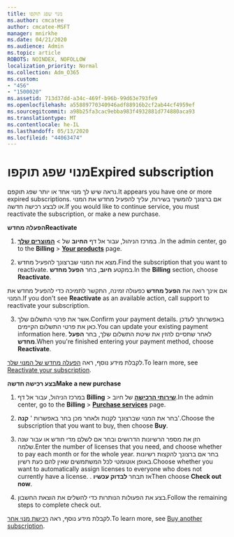 ```yaml
---
title: מנוי שפג תוקפו
ms.author: cmcatee
author: cmcatee-MSFT
manager: mnirkhe
ms.date: 04/21/2020
ms.audience: Admin
ms.topic: article
ROBOTS: NOINDEX, NOFOLLOW
localization_priority: Normal
ms.collection: Adm_O365
ms.custom:
- "456"
- "1500020"
ms.assetid: 713d37dd-a34c-469f-b96b-99d63e793fe9
ms.openlocfilehash: a55889770340946adf88916b2cf2ab44cf4959ef
ms.sourcegitcommit: a98b25fa3cac9ebba983f4932881d774880aca93
ms.translationtype: MT
ms.contentlocale: he-IL
ms.lasthandoff: 05/13/2020
ms.locfileid: "44063474"
---
```

# <a name="expired-subscription"></a><span data-ttu-id="c80db-102">מנוי שפג תוקפו</span><span class="sxs-lookup"><span data-stu-id="c80db-102">Expired subscription</span></span>

<span data-ttu-id="c80db-103">נראה שיש לך מנוי אחד או יותר שפג תוקפם.</span><span class="sxs-lookup"><span data-stu-id="c80db-103">It appears you have one or more expired subscriptions.</span></span> <span data-ttu-id="c80db-104">אם ברצונך להמשיך בשירות, עליך להפעיל מחדש את המנוי או לבצע רכישה חדשה.</span><span class="sxs-lookup"><span data-stu-id="c80db-104">If you would like to continue service, you must reactivate the subscription, or make a new purchase.</span></span>
  
<span data-ttu-id="c80db-105">**הפעלה מחדש**</span><span class="sxs-lookup"><span data-stu-id="c80db-105">**Reactivate**</span></span>
  
1. <span data-ttu-id="c80db-106">במרכז הניהול, עבור אל דף **החיוב** של \> **[המוצרים שלך](https://go.microsoft.com/fwlink/p/?linkid=842054)** .</span><span class="sxs-lookup"><span data-stu-id="c80db-106">In the admin center, go to the **Billing** \> **[Your products](https://go.microsoft.com/fwlink/p/?linkid=842054)** page.</span></span>

2. <span data-ttu-id="c80db-107">מצא את המנוי שברצונך להפעיל מחדש.</span><span class="sxs-lookup"><span data-stu-id="c80db-107">Find the subscription that you want to reactivate.</span></span> <span data-ttu-id="c80db-108">במקטע **חיוב**, בחר **הפעל מחדש**.</span><span class="sxs-lookup"><span data-stu-id="c80db-108">In the **Billing** section, choose **Reactivate**.</span></span>

<span data-ttu-id="c80db-109">אם אינך רואה את **הפעל מחדש** כפעולה זמינה, התקשר לתמיכה כדי להפעיל מחדש את המנוי.</span><span class="sxs-lookup"><span data-stu-id="c80db-109">If you don't see **Reactivate** as an available action, call support to reactivate your subscription.</span></span>

3. <span data-ttu-id="c80db-110">אשר את פרטי התשלום שלך.</span><span class="sxs-lookup"><span data-stu-id="c80db-110">Confirm your payment details.</span></span> <span data-ttu-id="c80db-111">באפשרותך לעדכן כאן את פרטי התשלום הקיימים.</span><span class="sxs-lookup"><span data-stu-id="c80db-111">You can update your existing payment information here.</span></span> <span data-ttu-id="c80db-112">לאחר שתסיים להזין את שיטת התשלום שלך, בחר **הפעל מחדש**.</span><span class="sxs-lookup"><span data-stu-id="c80db-112">When you're finished entering your payment method, choose **Reactivate**.</span></span>

<span data-ttu-id="c80db-113">לקבלת מידע נוסף, ראה [הפעלה מחדש של המנוי שלך](https://docs.microsoft.com/office365/admin/subscriptions-and-billing/reactivate-your-subscription).</span><span class="sxs-lookup"><span data-stu-id="c80db-113">To learn more, see [Reactivate your subscription](https://docs.microsoft.com/office365/admin/subscriptions-and-billing/reactivate-your-subscription).</span></span>

<span data-ttu-id="c80db-114">**בצע רכישה חדשה**</span><span class="sxs-lookup"><span data-stu-id="c80db-114">**Make a new purchase**</span></span>
  
1. <span data-ttu-id="c80db-115">במרכז הניהול, עבור אל דף **Billing** \> **[שירותי הרכישה](https://go.microsoft.com/fwlink/p/?linkid=868433)** של חיוב.</span><span class="sxs-lookup"><span data-stu-id="c80db-115">In the admin center, go to the **Billing** \> **[Purchase services](https://go.microsoft.com/fwlink/p/?linkid=868433)** page.</span></span>

2. <span data-ttu-id="c80db-116">בחר את המנוי שברצונך לקנות ולאחר מכן בחר באפשרות ' **קנה**'.</span><span class="sxs-lookup"><span data-stu-id="c80db-116">Choose the subscription that you want to buy, then choose **Buy**.</span></span>

3. <span data-ttu-id="c80db-117">הזן את מספר הרשיונות הדרושים ובחר אם לשלם מדי חודש או עבור שנה שלמה.</span><span class="sxs-lookup"><span data-stu-id="c80db-117">Enter the number of licenses that you need, and choose whether to pay each month or for the whole year.</span></span> <span data-ttu-id="c80db-118">בחר אם ברצונך להקצות רשיונות באופן אוטומטי לכל המשתמשים שאין להם כעת רשיון.</span><span class="sxs-lookup"><span data-stu-id="c80db-118">Choose whether you want to automatically assign licenses to everyone who does not currently have a license.</span></span> <span data-ttu-id="c80db-119">. אז תבחר **לבדוק עכשיו**</span><span class="sxs-lookup"><span data-stu-id="c80db-119">Then choose **Check out now**.</span></span>

4. <span data-ttu-id="c80db-120">בצע את הפעולות הנותרות כדי להשלים את הוצאת החשבון.</span><span class="sxs-lookup"><span data-stu-id="c80db-120">Follow the remaining steps to complete check out.</span></span>

<span data-ttu-id="c80db-121">לקבלת מידע נוסף, ראה [רכישת מנוי אחר](https://docs.microsoft.com/office365/admin/subscriptions-and-billing/buy-another-subscription).</span><span class="sxs-lookup"><span data-stu-id="c80db-121">To learn more, see [Buy another subscription](https://docs.microsoft.com/office365/admin/subscriptions-and-billing/buy-another-subscription).</span></span>